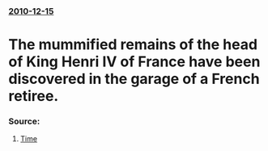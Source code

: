 ### [2010-12-15](/news/2010/12/15/index.md)

# The mummified remains of the head of King Henri IV of France  have been discovered in the garage of a French retiree. 




### Source:

1. [Time](http://newsfeed.time.com/2010/12/15/french-retirees-unearthed-loot-includes-head-of-king-henri-iv/)
